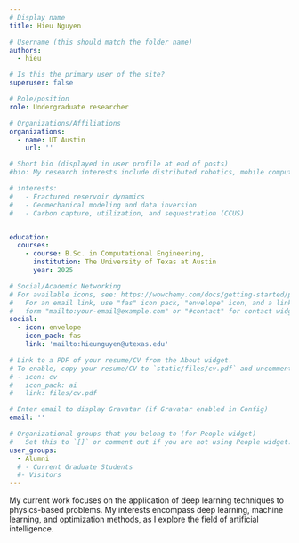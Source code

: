 ```yaml
---
# Display name
title: Hieu Nguyen

# Username (this should match the folder name)
authors:
  - hieu

# Is this the primary user of the site?
superuser: false

# Role/position
role: Undergraduate researcher

# Organizations/Affiliations
organizations:
  - name: UT Austin
    url: ''

# Short bio (displayed in user profile at end of posts)
#bio: My research interests include distributed robotics, mobile computing and programmable matter.

# interests:
#   - Fractured reservoir dynamics
#   - Geomechanical modeling and data inversion
#   - Carbon capture, utilization, and sequestration (CCUS)


education:
  courses:
    - course: B.Sc. in Computational Engineering,
      institution: The University of Texas at Austin
      year: 2025

# Social/Academic Networking
# For available icons, see: https://wowchemy.com/docs/getting-started/page-builder/#icons
#   For an email link, use "fas" icon pack, "envelope" icon, and a link in the
#   form "mailto:your-email@example.com" or "#contact" for contact widget.
social:
  - icon: envelope
    icon_pack: fas
    link: 'mailto:hieunguyen@utexas.edu'

# Link to a PDF of your resume/CV from the About widget.
# To enable, copy your resume/CV to `static/files/cv.pdf` and uncomment the lines below.
# - icon: cv
#   icon_pack: ai
#   link: files/cv.pdf

# Enter email to display Gravatar (if Gravatar enabled in Config)
email: ''

# Organizational groups that you belong to (for People widget)
#   Set this to `[]` or comment out if you are not using People widget.
user_groups:
  - Alumni
  # - Current Graduate Students
  #- Visitors
---
```


My current work focuses on the application of deep learning techniques to physics-based problems. My interests encompass deep learning, machine learning, and optimization methods, as I explore the field of artificial intelligence.

